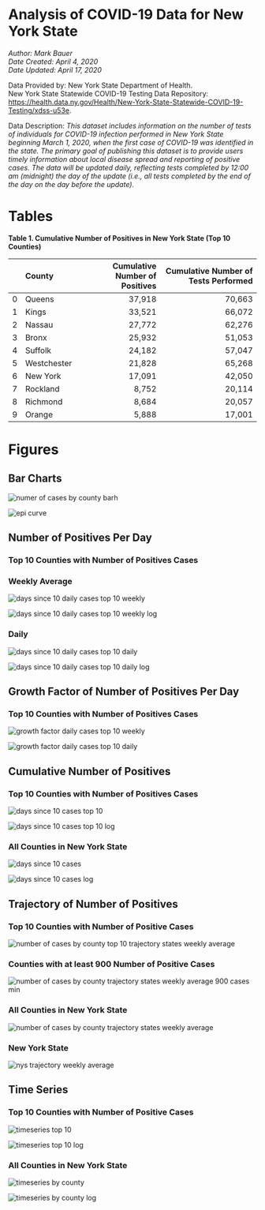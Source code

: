 # Analysis of COVID-19 Data for New York State

*Author: Mark Bauer*  
*Date Created: April 4, 2020*  
*Date Updated: April 17, 2020*

Data Provided by: New York State Department of Health.  
New York State Statewide COVID-19 Testing Data Repository:  
https://health.data.ny.gov/Health/New-York-State-Statewide-COVID-19-Testing/xdss-u53e.     


Data Description: *This dataset includes information on the number of tests of individuals for COVID-19 infection performed in New York State beginning March 1, 2020, when the first case of COVID-19 was identified in the state. The primary goal of publishing this dataset is to provide users timely information about local disease spread and reporting of positive cases. The data will be updated daily, reflecting tests completed by 12:00 am (midnight) the day of the update (i.e., all tests completed by the end of the day on the day before the update).*


# Tables

**Table 1. Cumulative Number of Positives in New York State (Top 10 Counties)**

|    | County      | Cumulative Number of Positives   | Cumulative Number of Tests Performed   |
|---:|:------------|---------------------------------:|---------------------------------------:|
|  0 | Queens      | 37,918                           | 70,663                                 |
|  1 | Kings       | 33,521                           | 66,072                                 |
|  2 | Nassau      | 27,772                           | 62,276                                 |
|  3 | Bronx       | 25,932                           | 51,053                                 |
|  4 | Suffolk     | 24,182                           | 57,047                                 |
|  5 | Westchester | 21,828                           | 65,268                                 |
|  6 | New York    | 17,091                           | 42,050                                 |
|  7 | Rockland    | 8,752                            | 20,114                                 |
|  8 | Richmond    | 8,684                            | 20,057                                 |
|  9 | Orange      | 5,888                            | 17,001                                 |


# Figures


## Bar Charts

![numer of cases by county  barh](figures/cases-by-county-barh.png)  

![epi curve](figures/epi_curve.png)  

##  Number of Positives Per Day
### Top 10 Counties with Number of Positives Cases

### Weekly Average

![days since 10 daily cases top 10 weekly](figures/10-cases-timeseries-by-county-top-10-weekly.png)

![days since 10 daily cases top 10 weekly log](figures/10-cases-timeseries-by-county-top-10-weekly-log.png) 

### Daily

![days since 10 daily cases top 10 daily](figures/10-cases-timeseries-by-county-top-10-daily.png)

![days since 10 daily cases top 10 daily log](figures/10-cases-timeseries-by-county-top-10-daily-log.png)

##  Growth Factor of Number of Positives Per Day
### Top 10 Counties with Number of Positives Cases

![growth factor daily cases top 10 weekly](figures/growth-factor-by-county-top-10-weekly.png)

![growth factor daily cases top 10 daily](figures/growth-factor-by-county-top-10.png)

##  Cumulative Number of Positives
### Top 10 Counties with Number of Positives Cases
![days since 10 cases top 10](figures/10-cases-timeseries-by-county-top-10.png)

![days since 10 cases top 10 log](figures/10-cases-timeseries-by-county-top-10-log.png)

### All Counties in New York State
![days since 10 cases](figures/10-cases-timeseries-by-county.png)

![days since 10 cases log](figures/10-cases-timeseries-by-county-log.png)  


## Trajectory of Number of Positives
### Top 10 Counties with Number of Positive Cases
![number of cases by county top 10 trajectory states weekly average](figures/trajectory-nys-county-top-ten-log-log.png)

### Counties with at least 900 Number of Positive Cases
![number of cases by county trajectory states weekly average 900 cases min](figures/trajectory-nys-county-log-log-scatter-x-limit.png)

### All Counties in New York State
![number of cases by county trajectory states weekly average](figures/trajectory-nys-county-log-log-scatter.png)

### New York State
![nys trajectory weekly average](figures/trajectory-nys-log-log.png)  


## Time Series
### Top 10 Counties with Number of Positive Cases
![timeseries top 10](figures/timeseries-by-county-top-10.png)

![timeseries top 10 log](figures/timeseries-by-county-top-10-log.png)

### All Counties in New York State
![timeseries by county](figures/timeseries-by-county.png)

![timeseries by county log](figures/timeseries-by-county-log.png)








